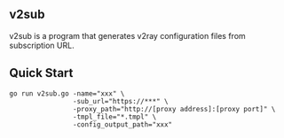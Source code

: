 ## v2sub

v2sub is a program that generates v2ray configuration files from subscription URL.

## Quick Start
```
go run v2sub.go -name="xxx" \
                -sub_url="https://***" \
                -proxy_path="http://[proxy address]:[proxy port]" \
                -tmpl_file="*.tmpl" \
                -config_output_path="xxx"
```
